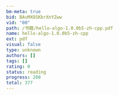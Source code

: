 ```yaml
---
bm-meta: true
bid: BAvMXOSKbrXnYZww
vid: "00"
path: /书籍/hello-algo-1.0.0b5-zh-cpp.pdf
name: hello-algo-1.0.0b5-zh-cpp
ext: pdf
visual: false
type: unknown
authors: []
tags: []
rating: 0
status: reading
progress: 280
total: 377
---
```

